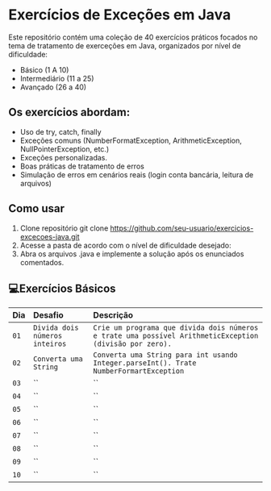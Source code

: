 # Exercícios de Exceções em Java

Este repositório contém uma coleção de 40 exercícios práticos focados no tema de tratamento de exerceções em Java, organizados por nível de dificuldade:

- Básico (1 A 10)
- Intermediário (11 a 25)
- Avançado (26 a 40)

## Os exercícios abordam:
- Uso de try, catch, finally
- Exceções comuns (NumberFormatException, ArithmeticException, NullPointerException, etc.)
- Exceções personalizadas.
- Boas práticas de tratamento de erros
- Simulação de erros em cenários reais (login conta bancária, leitura de arquivos)

## Como usar

1. Clone repositório
git clone https://github.com/seu-usuario/exercicios-excecoes-java.git
2. Acesse a pasta de acordo com o nível de dificuldade desejado:
3. Abra os arquivos .java e implemente a solução após os enunciados comentados.


## 💻Exercícios Básicos
| Dia | Desafio | Descrição |
| :---------------- | :--------- | :--------- |
| `01` | `Divida dois números inteiros` | `Crie um programa que divida dois números e trate uma possível ArithmeticException (divisão por zero).` |
| `02` | `Converta uma String` | `Converta uma String para int usando Integer.parseInt(). Trate NumberFormartException` |
| `03` | `` | `` |
| `04` | `` | `` |
| `05` | `` | `` |
| `06` | `` | `` |
| `07` | `` | `` |
| `08` | `` | `` |
| `09` | `` | `` |
| `10` | `` | `` |


